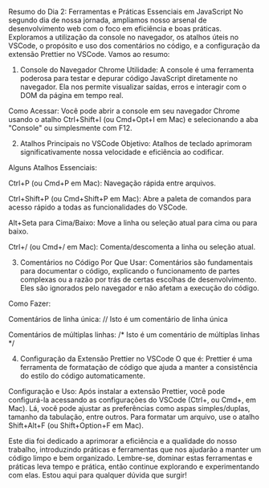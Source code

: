 Resumo do Dia 2: Ferramentas e Práticas Essenciais em JavaScript
No segundo dia de nossa jornada, ampliamos nosso arsenal de desenvolvimento web com o foco em eficiência e boas práticas. Exploramos a utilização da console no navegador, os atalhos úteis no VSCode, o propósito e uso dos comentários no código, e a configuração da extensão Prettier no VSCode. Vamos ao resumo:

1. Console do Navegador Chrome
Utilidade: A console é uma ferramenta poderosa para testar e depurar código JavaScript diretamente no navegador. Ela nos permite visualizar saídas, erros e interagir com o DOM da página em tempo real.

Como Acessar: Você pode abrir a console em seu navegador Chrome usando o atalho Ctrl+Shift+I (ou Cmd+Opt+I em Mac) e selecionando a aba "Console" ou simplesmente com F12.

2. Atalhos Principais no VSCode
Objetivo: Atalhos de teclado aprimoram significativamente nossa velocidade e eficiência ao codificar.

Alguns Atalhos Essenciais:

Ctrl+P (ou Cmd+P em Mac): Navegação rápida entre arquivos.

Ctrl+Shift+P (ou Cmd+Shift+P em Mac): Abre a paleta de comandos para acesso rápido a todas as funcionalidades do VSCode.

Alt+Seta para Cima/Baixo: Move a linha ou seleção atual para cima ou para baixo.

Ctrl+/ (ou Cmd+/ em Mac): Comenta/descomenta a linha ou seleção atual.

3. Comentários no Código
Por Que Usar: Comentários são fundamentais para documentar o código, explicando o funcionamento de partes complexas ou a razão por trás de certas escolhas de desenvolvimento. Eles são ignorados pelo navegador e não afetam a execução do código.

Como Fazer:

Comentários de linha única: // Isto é um comentário de linha única

Comentários de múltiplas linhas: /* Isto é um comentário de múltiplas linhas */

4. Configuração da Extensão Prettier no VSCode
O que é: Prettier é uma ferramenta de formatação de código que ajuda a manter a consistência do estilo do código automaticamente.

Configuração e Uso: Após instalar a extensão Prettier, você pode configurá-la acessando as configurações do VSCode (Ctrl+, ou Cmd+, em Mac). Lá, você pode ajustar as preferências como aspas simples/duplas, tamanho da tabulação, entre outros. Para formatar um arquivo, use o atalho Shift+Alt+F (ou Shift+Option+F em Mac).

Este dia foi dedicado a aprimorar a eficiência e a qualidade do nosso trabalho, introduzindo práticas e ferramentas que nos ajudarão a manter um código limpo e bem organizado. Lembre-se, dominar estas ferramentas e práticas leva tempo e prática, então continue explorando e experimentando com elas. Estou aqui para qualquer dúvida que surgir!